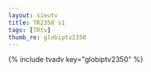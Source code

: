 ```yaml
--- 
layout: sieutv
title: TR2350 s1
tags: [TRtv]
thumb_re: globiptv2350
---
```

{% include tvadv key="globiptv2350" %} 

